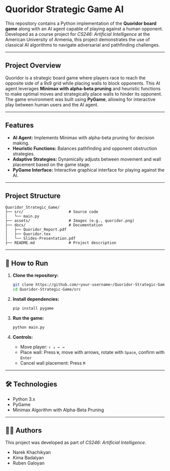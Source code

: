 # Quoridor Strategic Game AI

This repository contains a Python implementation of the **Quoridor board game** along with an AI agent capable of playing against a human opponent. Developed as a course project for *CS246: Artificial Intelligence* at the American University of Armenia, this project demonstrates the use of classical AI algorithms to navigate adversarial and pathfinding challenges.

---

## Project Overview

Quoridor is a strategic board game where players race to reach the opposite side of a 9x9 grid while placing walls to block opponents. This AI agent leverages **Minimax with alpha-beta pruning** and heuristic functions to make optimal moves and strategically place walls to hinder its opponent. The game environment was built using **PyGame**, allowing for interactive play between human users and the AI agent.

---

## Features

- **AI Agent:** Implements Minimax with alpha-beta pruning for decision making.
- **Heuristic Functions:** Balances pathfinding and opponent obstruction strategies.
- **Adaptive Strategies:** Dynamically adjusts between movement and wall placement based on the game stage.
- **PyGame Interface:** Interactive graphical interface for playing against the AI.

---

## Project Structure

```
Quoridor_Strategic_Game/
├── src/                    # Source code
│   └── main.py
├── assets/                 # Images (e.g., quoridor.png)
├── docs/                   # Documentation
│   ├── Quoridor_Report.pdf
│   ├── Quoridor.tex
│   └── Slides-Presentation.pdf
├── README.md               # Project description
```

---

## 🚀 How to Run

1. **Clone the repository:**
   ```bash
   git clone https://github.com/<your-username>/Quoridor-Strategic-Game.git
   cd Quoridor-Strategic-Game/src
   ```

2. **Install dependencies:**
   ```bash
   pip install pygame
   ```

3. **Run the game:**
   ```bash
   python main.py
   ```

4. **Controls:**
   - Move player: `↑ ↓ ← →`
   - Place wall: Press `W`, move with arrows, rotate with `Space`, confirm with `Enter`
   - Cancel wall placement: Press `M`

---

## 🛠 Technologies

- Python 3.x
- PyGame
- Minimax Algorithm with Alpha-Beta Pruning

---

## 👨‍💻 Authors

This project was developed as part of *CS246: Artificial Intelligence*.

- Narek Khachikyan
- Kima Badalyan
- Ruben Galoyan
